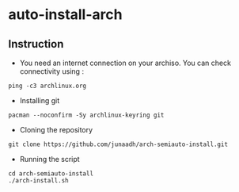 # auto-install-arch

## Instruction

* You need an internet connection on your archiso.
  You can check connectivity using : 
 ```
 ping -c3 archlinux.org
 ``` 


* Installing git
```
pacman --noconfirm -Sy archlinux-keyring git
```

* Cloning the repository
```
git clone https://github.com/junaadh/arch-semiauto-install.git
```

* Running the script
```
cd arch-semiauto-install
./arch-install.sh
```
